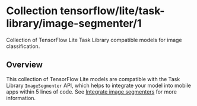 # Collection tensorflow/lite/task-library/image-segmenter/1

Collection of TensorFlow Lite Task Library compatible models for image
classification.

<!-- module-type: image-segmentation -->

## Overview

This collection of TensorFlow Lite models are compatible with the Task Library
`ImageSegmenter` API, which helps to integrate your model into mobile apps
within 5 lines of code. See
[Integrate image segmenters](https://www.tensorflow.org/lite/inference_with_metadata/task_library/image_segmenter)
for more information.

<!-- A list of models in the collection -->
<!-- (https://tfhub.dev/tensorflow/lite-model/deeplabv3/1/metadata/1) -->
